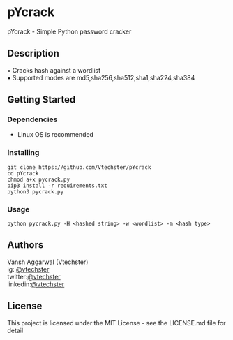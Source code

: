 # pYcrack
pYcrack - Simple Python password cracker
## Description
• Cracks hash against a wordlist<br>
• Supported modes are md5,sha256,sha512,sha1,sha224,sha384<br>
## Getting Started
### Dependencies
* Linux OS is recommended
### Installing
```
git clone https://github.com/Vtechster/pYcrack
cd pYcrack
chmod a+x pycrack.py
pip3 install -r requirements.txt
python3 pycrack.py
```
### Usage
```
python pycrack.py -H <hashed string> -w <wordlist> -m <hash type>
```
## Authors
Vansh Aggarwal (Vtechster) <br>
ig: [@vtechster](https://www.instagram.com/vtechster)<br>
twitter:[@vtechster](https://twitter.com/vtechster)<br>
linkedin:[@vtechster](https://www.linkedin.com/in/vtechster)
## License
This project is licensed under the MIT License - see the LICENSE.md file for detail
